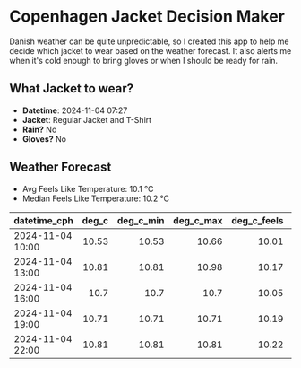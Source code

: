 
# Copenhagen Jacket Decision Maker

Danish weather can be quite unpredictable, so I created this app to help me decide which jacket to wear based on the weather forecast. 
It also alerts me when it's cold enough to bring gloves or when I should be ready for rain.

## What Jacket to wear?

- **Datetime**: 2024-11-04 07:27
- **Jacket**: Regular Jacket and T-Shirt
- **Rain?** No
- **Gloves?** No

## Weather Forecast
- Avg Feels Like Temperature: 10.1 °C
- Median Feels Like Temperature: 10.2 °C

| datetime_cph     |   deg_c |   deg_c_min |   deg_c_max |   deg_c_feels | weather   | wind   | rain   |
|:-----------------|--------:|------------:|------------:|--------------:|:----------|:-------|:-------|
| 2024-11-04 10:00 |   10.53 |       10.53 |       10.66 |         10.01 | Clouds    | Low    | None   |
| 2024-11-04 13:00 |   10.81 |       10.81 |       10.98 |         10.17 | Clouds    | Low    | None   |
| 2024-11-04 16:00 |   10.7  |       10.7  |       10.7  |         10.05 | Clouds    | Low    | None   |
| 2024-11-04 19:00 |   10.71 |       10.71 |       10.71 |         10.19 | Clouds    | Low    | None   |
| 2024-11-04 22:00 |   10.81 |       10.81 |       10.81 |         10.22 | Clouds    | Low    | None   |
        